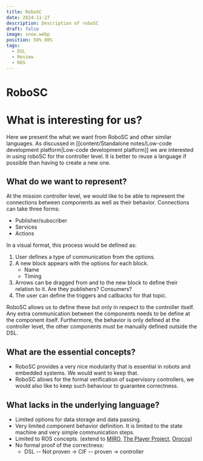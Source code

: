```yaml
---
title: RoboSC
date: 2024-11-27
description: Description of roboSC
draft: false
image: snow.webp
position: 50% 80%
tags:
  - DSL
  - Review
  - ROS
---
```


# RoboSC


# What is interesting for us?

Here we present the what we want from RoboSC and other similar languages. As discussed in [[content/Standalone notes/Low-code development platform|Low-code development platform]] we are interested in using roboSC for the controller level. It is better to reuse a language if possible than having to create a new one.

## What do we want to represent?

At the mission controller level, we would like to be able to represent the connections between components as well as their behavior. Connections can take three forms: 

- Publisher/subscriber
- Services
- Actions

In a visual format, this process would be defined as:

1. User defines a type of communication from the options.
2. A new block appears with the options for each block.
	- Name
	- Timing
3. Arrows can be dragged from and to the new block to define their relation to it. Are they publishers? Consumers?
4. The user can define the triggers and callbacks for that topic.

RoboSC allows us to define these but only in respect to the controller itself. Any extra communication between the components needs to be define at the component itself. Furthermore, the behavior is only defined at the controller level, the other components must be manually defined outside the DSL.

## What are the essential concepts?

- RoboSC provides a very nice modularity that is essential in robots and embedded systems. We would want to keep that.
- RoboSC allows for the formal verification of supervisory controllers, we would also like to keep such behaviour to guarantee correctness.

## What lacks in the underlying language?

- Limited options for data storage and data passing.
- Very limited component behavior definition. It is limited to the state machine and very simple communication steps.
- Limited to ROS concepts. (extend to [MIRO](http://users.isr.ist.utl.pt/~jseq/ResearchAtelier/misc/Miro%20-%20Middleware%20for%20Robots), [The Player Project](https://playerproject.github.io), [Orocos](https://www.orocos.org/index.html))
- No formal proof of the correctness:
	- DSL -- Not proven -> CIF -- proven -> controller
